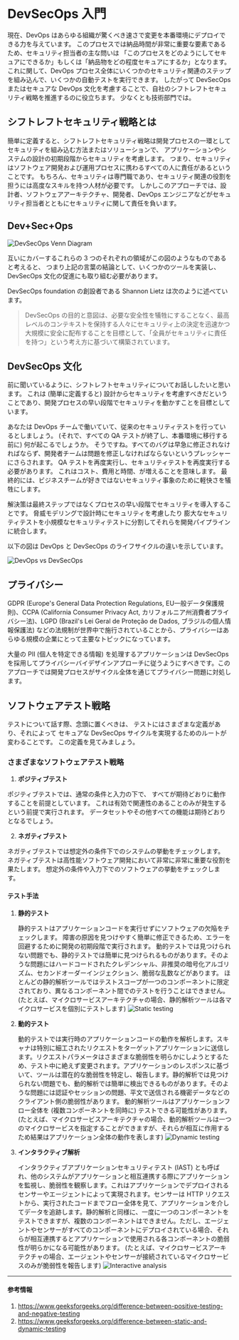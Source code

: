 # DevSecOps 入門

現在、DevOps はあらゆる組織が驚くべき速さで変更を本番環境にデプロイできる力を与えています。
このプロセスでは納品時間が非常に重要な要素であるため、セキュリティ担当者の主な問いは
「このプロセスをどのようにしてセキュアにできるか」もしくは「納品物をどの程度セキュアにするか」となります。
これに関して、DevOps プロセス全体にいくつかのセキュリティ関連のステップを組み込んで、いくつかの自動テストを実行できます。
したがって DevSecOps またはセキュアな DevOps 文化を考慮することで、自社のシフトレフトセキュリティ戦略を推進するのに役立ちます。
少なくとも技術部門では。

## シフトレフトセキュリティ戦略とは

簡単に定義すると、シフトレフトセキュリティ戦略は開発プロセスの一環としてセキュリティを組み込む方法またはソリューションで、
アプリケーションやシステムの設計の初期段階からセキュリティを考慮します。
つまり、セキュリティはソフトウェア開発および運用プロセスに携わるすべての人に責任があるということです。
もちろん、セキュリティは専門職であり、セキュリティ関連の役割を担うには高度なスキルを持つ人材が必要です。
しかしこのアプローチでは、設計者、ソフトウェアアーキテクチャ、開発者、DevOps エンジニアなどがセキュリティ担当者とともにセキュリティに関して責任を負います。

## Dev+Sec+Ops

![DevSecOps Venn Diagram](../assets/images/DevSecOps.png)

互いにカバーするこれらの 3 つのそれぞれの領域がこの図のようなものであると考えると、
つまり上記の言葉の結論として、いくつかのツールを実装し、DevSecOps 文化の促進にも取り組む必要があります。

DevSecOps foundation の創設者である Shannon Lietz は次のように述べています。

> DevSecOps の目的と意図は、必要な安全性を犠牲にすることなく、最高レベルのコンテキストを保持する人々にセキュリティ上の決定を迅速かつ大規模に安全に配布することを目標として、「全員がセキュリティに責任を持つ」という考え方に基づいて構築されています。




## DevSecOps 文化

前に聞いているように、シフトレフトセキュリティについてお話ししたいと思います。
これは (簡単に定義すると) 設計からセキュリティを考慮すべきだということであり、開発プロセスの早い段階でセキュリティを動かすことを目標としています。

あなたは DevOps チームで働いていて、従来のセキュリティテストを行っているとしましょう。
(それで、すべての QA テストが終了し、本番環境に移行する前に) 何が起こるでしょうか。
そうですね。すべてのバグは早急に修正されなければならず、開発者チームは問題を修正しなければならないというプレッシャーにさらされます。
QA テストを再度実行し、セキュリティテストを再度実行する必要があります。
これはコスト、費用と時間、が増えることを意味します。
最終的には、ビジネスチームが好きではないセキュリティ事象のために軽快さを犠牲にします。

解決策は最終ステップではなくプロセスの早い段階でセキュリティを導入することです。
脅威モデリングで設計時にセキュリティを考慮したり
膨大なセキュリティテストを小規模なセキュリティテストに分割してそれらを開発パイプラインに統合します。

以下の図は DevOps と DevSecOps のライフサイクルの違いを示しています。

![DevOps vs DevSecOps](../assets/images/DevOps-vs-DevSecOps.png)

## プライバシー

GDPR (Europe's General Data Protection Regulations, EU一般データ保護規則)、CCPA (California Consumer Privacy Act, カリフォルニア州消費者プライバシー法)、LGPD (Brazil's Lei Geral de Proteção de Dados, ブラジルの個人情報保護法) などの法規制が世界中で施行されていることから、プライバシーはあらゆる規模の企業にとって主要なトピックになっています。

大量の PII (個人を特定できる情報) を処理するアプリケーションは DevSecOps を採用してプライバシーバイデザインアプローチに従うようにすべきです。このアプローチでは開発プロセスがサイクル全体を通じてプライバシー問題に対処します。

## ソフトウェアテスト戦略

テストについて話す際、念頭に置くべきは、
テストにはさまざまな定義があり、それによって
セキュアな DevSecOps サイクルを実現するためのルートが変わることです。
この定義を見てみましょう。

### さまざまなソフトウェアテスト戦略

1. **ポジティブテスト**

ポジティブテストでは、通常の条件と入力の下で、
すべてが期待どおりに動作することを前提としています。
これは有効で関連性のあることのみが発生するという前提で実行されます。
データセットやその他すべての機能は期待どおりとなるでしょう。

2. **ネガティブテスト**

ネガティブテストでは想定外の条件下でのシステムの挙動をチェックします。
ネガティブテストは高性能ソフトウェア開発において非常に非常に重要な役割を果たします。
想定外の条件や入力下でのソフトウェアの挙動をチェックします。

#### テスト手法

1. **静的テスト**

   静的テストはアプリケーションコードを実行せずにソフトウェアの欠陥をチェックします。
   障害の原因を見つけやすく簡単に修正できるため、エラーを回避するために開発の初期段階で実行されます。
   動的テストでは見つけられない問題でも、静的テストでは簡単に見つけられるものがあります。そのような問題にはハードコードされたクレデンシャル、非推奨の暗号化アルゴリズム、セカンドオーダーインジェクション、脆弱な乱数などがあります。
   ほとんどの静的解析ツールではテストスコープが一つのコンポーネントに限定されており、異なるコンポーネント間でのテストを行うことはできません。 (たとえば、マイクロサービスアーキテクチャの場合、静的解析ツールは各マイクロサービスを個別にテストします)
   ![Static testing](../assets/images/sast_scanning.png)

2. **動的テスト**

   動的テストでは実行時のアプリケーションコードの動作を解析します。スキャナは特別に細工されたリクエストをターゲットアプリケーションに送信します。リクエストパラメータはさまざまな脆弱性を明らかにしようとするため、テスト中に絶えず変更されます。アプリケーションのレスポンスに基づいて、ツールは潜在的な脆弱性を特定し、報告します。静的解析では見つけられない問題でも、動的解析では簡単に検出できるものがあります。そのような問題には認証やセッションの問題、平文で送信される機密データなどのクライアント側の脆弱性があります。
   動的解析ツールはアプリケーションフロー全体を (複数コンポーネントを同時に) テストできる可能性があります。 (たとえば、マイクロサービスアーキテクチャの場合、動的解析ツールは一つのマイクロサービスを指定することができますが、それらが相互に作用するため結果はアプリケーション全体の動作を表します)
   ![Dynamic testing](../assets/images/dast_scanning.png)

3. **インタラクティブ解析**

   インタラクティブアプリケーションセキュリティテスト (IAST) とも呼ばれ、他のシステムがアプリケーションと相互連携する際にアプリケーションを監視し、脆弱性を観察します。これはアプリケーションでデプロイされるセンサーやエージェントによって実現されます。センサーは HTTP リクエストから、実行されたコードまでフロー全体を見て、アプリケーションを介してデータを追跡します。静的解析と同様に、一度に一つのコンポーネントをテストできますが、複数のコンポーネントはできません。ただし、エージェントやセンサーがすべてのコンポーネントにデプロイされている場合、それらが相互連携するとアプリケーションで使用される各コンポーネントの脆弱性が明らかになる可能性があります。 (たとえば、マイクロサービスアーキテクチャの場合、エージェントやセンサーが接続されているマイクロサービスのみが脆弱性を報告します)
   ![Interactive analysis](../assets/images/iast_analysis.png)

---

#### 参考情報

1. <https://www.geeksforgeeks.org/difference-between-positive-testing-and-negative-testing>
2. <https://www.geeksforgeeks.org/difference-between-static-and-dynamic-testing>
